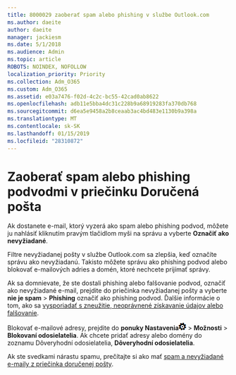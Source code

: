```yaml
---
title: 8000029 zaoberať spam alebo phishing v službe Outlook.com
ms.author: daeite
author: daeite
manager: jackiesm
ms.date: 5/1/2018
ms.audience: Admin
ms.topic: article
ROBOTS: NOINDEX, NOFOLLOW
localization_priority: Priority
ms.collection: Adm_O365
ms.custom: Adm_O365
ms.assetid: e03a7476-f02d-4c2c-bc55-42cad0ab8622
ms.openlocfilehash: adb11e5bba4dc31c228b9a68919283fa370db768
ms.sourcegitcommit: d6ea5e9458a2b8ceaab3ac4bd483e1130b9a398a
ms.translationtype: MT
ms.contentlocale: sk-SK
ms.lasthandoff: 01/15/2019
ms.locfileid: "28310872"
---
```

# <a name="deal-with-spam-or-phishing-scams-in-your-inbox"></a>Zaoberať spam alebo phishing podvodmi v priečinku Doručená pošta

Ak dostanete e-mail, ktorý vyzerá ako spam alebo phishing podvod, môžete ju nahlásiť kliknutím pravým tlačidlom myši na správu a vyberte **Označiť ako nevyžiadané**. 
  
Filtre nevyžiadanej pošty v službe Outlook.com sa zlepšia, keď označíte správu ako nevyžiadanú. Takisto môžete správu ako phishing podvod alebo blokovať e-mailových adries a domén, ktoré nechcete prijímať správy.
  
Ak sa domnievate, že ste dostali phishing alebo falšovanie podvod, označiť ako nevyžiadané e-mail, prejdite do priečinka nevyžiadanej pošty a vyberte **nie je spam** \> **Phishing** označiť ako phishing podvod. Ďalšie informácie o tom, ako sa [vysporiadať s zneužitie, neoprávnené získavanie údajov alebo falšovanie](https://go.microsoft.com/fwlink/p/?linkid=873139).
  
Blokovať e-mailové adresy, prejdite do **ponuky Nastavenia**![nastavenie](media/f4b2e798-fff1-4a14-931f-5677a4543b58.png) \> **Možnosti** \> **Blokovaní odosielatelia**. Ak chcete pridať adresy alebo domény do zoznamu Dôveryhodní odosielatelia, **Dôveryhodní odosielatelia**. 
  
Ak ste svedkami nárastu spamu, prečítajte si ako mať [spam a nevyžiadané e-maily z priečinka doručenej pošty](https://go.microsoft.com/fwlink/p/?linkid=873140).
  

